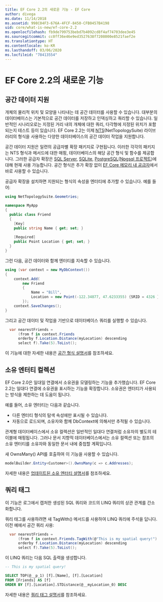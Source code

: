 ```yaml
---
title: EF Core 2.2의 새로운 기능 - EF Core
author: divega
ms.date: 11/14/2018
ms.assetid: 998C04F3-676A-4FCF-8450-CFB0457B4198
uid: core/what-is-new/ef-core-2.2
ms.openlocfilehash: fb9de799753bebd7b4092cd8f4af74703dee3e45
ms.sourcegitcommit: cc0ff36e46e9ed3527638f7208000e8521faef2e
ms.translationtype: HT
ms.contentlocale: ko-KR
ms.lasthandoff: 03/06/2020
ms.locfileid: "78413554"
---
```

# <a name="new-features-in-ef-core-22"></a>EF Core 2.2의 새로운 기능

## <a name="spatial-data-support"></a>공간 데이터 지원

개체의 물리적 위치 및 모양을 나타내는 데 공간 데이터를 사용할 수 있습니다.
대부분의 데이터베이스는 기본적으로 공간 데이터를 저장하고 인덱싱하고 쿼리할 수 있습니다.
일반적인 시나리오로는 지정된 거리 내의 개체에 대한 쿼리, 다각형에 지정된 위치가 포함되는지 테스트 등이 있습니다.
EF Core 2.2는 이제 [NTS](https://github.com/NetTopologySuite/NetTopologySuite)(NetTopologySuite) 라이브러리의 형식을 사용하는 다양한 데이터베이스의 공간 데이터 작업을 지원합니다.

공간 데이터 지원은 일련의 공급자별 확장 패키지로 구현됩니다.
이러한 각각의 패키지는 NTS 형식과 메서드에 대한 매핑, 데이터베이스의 해당 공간 형식 및 함수를 제공합니다.
그러한 공급자 확장은 [SQL Server](https://www.nuget.org/packages/Microsoft.EntityFrameworkCore.SqlServer.NetTopologySuite/), [SQLite](https://www.nuget.org/packages/Microsoft.EntityFrameworkCore.Sqlite.NetTopologySuite/), [PostgreSQL](https://www.nuget.org/packages/Npgsql.EntityFrameworkCore.PostgreSQL.NetTopologySuite/)([Npgsql 프로젝트](https://www.npgsql.org/))에 대해 현재 사용 가능합니다.
공간 형식은 추가 확장 없이 [EF Core 메모리 내 공급자](xref:core/providers/in-memory/index)에서 바로 사용할 수 있습니다.

공급자 확장을 설치하면 지원되는 형식의 속성을 엔터티에 추가할 수 있습니다. 예를 들어:

``` csharp
using NetTopologySuite.Geometries;

namespace MyApp
{
  public class Friend
  {
    [Key]
    public string Name { get; set; }
  
    [Required]
    public Point Location { get; set; }
  }
}
```

그런 다음, 공간 데이터와 함께 엔터티를 지속할 수 있습니다.

``` csharp
using (var context = new MyDbContext())
{
    context.Add(
        new Friend
        {
            Name = "Bill",
            Location = new Point(-122.34877, 47.6233355) {SRID = 4326 }
        });
    context.SaveChanges();
}
```

그리고 공간 데이터 및 작업을 기반으로 데이터베이스 쿼리를 실행할 수 있습니다.

``` csharp
  var nearestFriends =
      (from f in context.Friends
      orderby f.Location.Distance(myLocation) descending
      select f).Take(5).ToList();
```

이 기능에 대한 자세한 내용은 [공간 형식 설명서](xref:core/modeling/spatial)를 참조하세요.

## <a name="collections-of-owned-entities"></a>소유 엔터티 컬렉션

EF Core 2.0은 일대일 연결에서 소유권을 모델링하는 기능을 추가했습니다.
EF Core 2.2는 일대다 연결에 소유권을 표시하는 기능을 확장합니다.
소유권은 엔터티가 사용되는 방식을 제한하는 데 도움이 됩니다.

예를 들어, 소유 엔터티는 다음과 같습니다.

- 다른 엔터티 형식의 탐색 속성에만 표시될 수 있습니다.
- 자동으로 로드되며, 소유자와 함께 DbContext에 의해서만 추적될 수 있습니다.

관계형 데이터베이스에서 소유 컬렉션은 일반적인 일대다 연결처럼 소유자의 별도의 테이블에 매핑됩니다.
그러나 문서 지향적 데이터베이스에서는 소유 컬렉션 또는 참조의 소유 엔터티를 소유자와 동일한 문서 내에 중첩할 계획입니다.

새 OwnsMany() API를 호출하여 이 기능을 사용할 수 있습니다.

``` csharp
modelBuilder.Entity<Customer>().OwnsMany(c => c.Addresses);
```

자세한 내용은 [업데이트된 소유 엔터티 설명서](xref:core/modeling/owned-entities#collections-of-owned-types)를 참조하세요.

## <a name="query-tags"></a>쿼리 태그

이 기능은 로그에서 캡처한 생성된 SQL 쿼리와 코드의 LINQ 쿼리의 상관 관계를 간소화합니다.

쿼리 태그를 사용하려면 새 TagWith() 메서드를 사용하여 LINQ 쿼리에 주석을 답니다.
이전 예에서 공간 쿼리 사용:

``` csharp
  var nearestFriends =
      (from f in context.Friends.TagWith(@"This is my spatial query!")
      orderby f.Location.Distance(myLocation) descending
      select f).Take(5).ToList();
```

이 LINQ 쿼리는 다음 SQL 출력을 생성합니다.

``` sql
-- This is my spatial query!

SELECT TOP(@__p_1) [f].[Name], [f].[Location]
FROM [Friends] AS [f]
ORDER BY [f].[Location].STDistance(@__myLocation_0) DESC
```

자세한 내용은 [쿼리 태그 설명서](xref:core/querying/tags)를 참조하세요.
